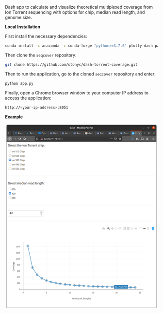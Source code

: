 Dash app to calculate and visualize theoretical multiplexed coverage from Ion Torrent sequencing with options for chip, median read length, and genome size.

**Local Installation**

First install the necessary dependencies:

```bash
conda install -c anaconda -c conda-forge "python>=3.7.6" plotly dash pandas numpy
```

Then clone the `seqcover` repository:

```bash
git clone https://github.com/stonyc/dash-torrent-coverage.git
```

Then to run the application, go to the cloned `seqcover` repository and enter:

```bash
python app.py
```

Finally, open a Chrome browser window to your computer IP address to access the application:

```bash
http://<your-ip-address>:8051
```

**Example**

![screenshot](assets/seqcover.png)
